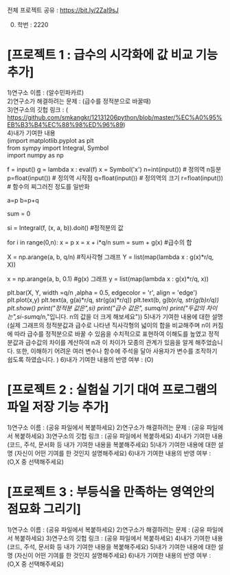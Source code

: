 전체 프로젝트 공유 : https://bit.ly/2ZaI9sJ

0. 학번 : 2220

# [프로젝트 1 : 급수의 시각화에 값 비교 기능 추가]  
1)연구소 이름 : (알수민파카르)  
2)연구소가 해결하려는 문제 : (급수를 정적분으로 바꿀때)  
3)연구소의 깃헙 링크 : (
https://github.com/smkangkr/12131206python/blob/master/%EC%A0%95%EB%B3%B4%EC%88%98%ED%96%89)  
4)내가 기여한 내용  
(import matplotlib.pyplot as plt  
from sympy import Integral, Symbol  
import numpy as np  

f = input()
g = lambda x : eval(f)
x = Symbol('x')
n=int(input())   # 정의역 n등분
p=float(input()) # 정의역 시작점
q=float(input()) # 정의역의 크기 
r=float(input()) # 함수의 찌그러진 정도를 일반화 

a=p
b=p+q

sum = 0 

si = Integral(f, (x, a, b)).doit() #정적분의 값

for i in range(0,n):
    x = p
    x = x + i*q/n
    sum = sum + g(x) #급수의 합 

X = np.arange(a, b, q/n) #직사각형 그래프
Y = list(map(lambda x : g(x)*r/q, X))

x = np.arange(a, b, 0.1) #g(x) 그래프
y = list(map(lambda x : g(x)*r/q, x))

plt.bar(X, Y, width =q/n ,alpha = 0.5, edgecolor = 'r', align = 'edge')
plt.plot(x,y)
plt.text(a, g(a)*r/q, str(g(a)*r/q))
plt.text(b, g(b)*r/q, str(g(b)*r/q))
plt.show()
print("정적분 값은",si)
print("급수 값은", sum*q/n)
print("두값의 차이는",si-sum*q/n,"입니다. n의 값을 더 크게 해보세요"))
5)내가 기여한 내용에 대한 설명
(실제 그래프의 정적분값과 급수로 나타낸 직사각형의 넓이의 합을 비교해주며 n이 커짐에 따라 급수를 정적분으로 바꿀 수 있음을 수치적으로 표현하여 이해도를 높였고 정적분값과 급수값의 차이를 계산하여 n과 이 차이가 모종의 관계가 있음을 알게 해주었습니다. 또한, 이해하기 어려운 여러 변수나 함수에 주석을 달아 사용자가 변수를 조작하기 쉽도록 하였습니다. )
6)내가 기여한 내용의 반영 여부 : (O)

# [프로젝트 2 : 실험실 기기 대여 프로그램의 파일 저장 기능 추가]
1)연구소 이름 : (공유 파일에서 복붙하세요)
2)연구소가 해결하려는 문제 : (공유 파일에서 복붙하세요)
3)연구소의 깃헙 링크 : (공유 파일에서 복붙하세요)
4)내가 기여한 내용
(코드, 주석, 문서화 등 내가 기여한 내용을 복붙해주세요)
5)내가 기여한 내용에 대한 설명
(자신이 어떤 기여를 한 것인지 설명해주세요)
6)내가 기여한 내용의 반영 여부 : (O,X 중 선택해주세요)

# [프로젝트 3 : 부등식을 만족하는 영역안의 점묘화 그리기]
1)연구소 이름 : (공유 파일에서 복붙하세요)
2)연구소가 해결하려는 문제 : (공유 파일에서 복붙하세요)
3)연구소의 깃헙 링크 : (공유 파일에서 복붙하세요)
4)내가 기여한 내용
(코드, 주석, 문서화 등 내가 기여한 내용을 복붙해주세요)
5)내가 기여한 내용에 대한 설명
(자신이 어떤 기여를 한 것인지 설명해주세요)
6)내가 기여한 내용의 반영 여부 : (O,X 중 선택해주세요)
